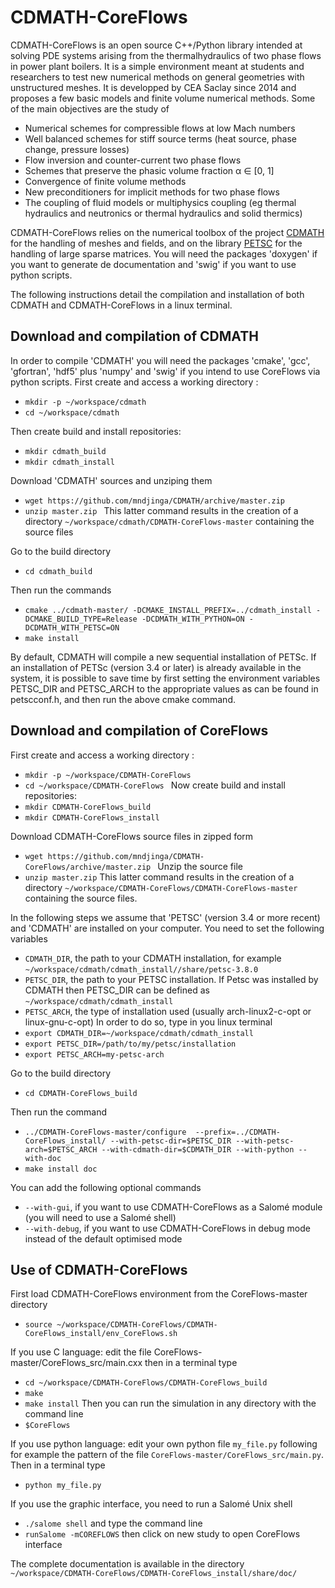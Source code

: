 CDMATH-CoreFlows
================

CDMATH-CoreFlows is an open source C++/Python library intended at solving PDE systems
arising from the thermalhydraulics of two phase flows in power plant boilers. It
is a simple environment meant at students and researchers to test new numerical
methods on general geometries with unstructured meshes. It is developped by
CEA Saclay since 2014 and proposes a few
basic models and finite volume numerical methods. Some of the main objectives
are the study of

- Numerical schemes for compressible flows at low Mach numbers
- Well balanced schemes for stiff source terms (heat source, phase change, pressure losses)
- Flow inversion and counter-current two phase flows
- Schemes that preserve the phasic volume fraction α ∈ [0, 1]
- Convergence of finite volume methods
- New preconditioners for implicit methods for two phase flows
- The coupling of fluid models or multiphysics coupling (eg thermal hydraulics and neutronics or thermal hydraulics and solid thermics)

CDMATH-CoreFlows relies on the numerical toolbox of the project [CDMATH]((http://cdmath.jimdo.com)) for the handling of meshes and fields, and on the library [PETSC](https://www.mcs.anl.gov/petsc/) for the handling of large sparse matrices.
You will need the packages 'doxygen' if you want to generate de documentation and 'swig' if you want to use python scripts.

The following instructions detail the compilation and installation of both CDMATH and CDMATH-CoreFlows in a linux terminal.

Download and compilation of CDMATH
----------------------------------

In order to compile 'CDMATH' you will need the packages 'cmake', 'gcc', 'gfortran', 'hdf5' plus 'numpy' and 'swig' if you intend to use CoreFlows via python scripts.
First create and access a working directory :
- `mkdir -p ~/workspace/cdmath `
- `cd ~/workspace/cdmath `

Then create build and install repositories:
- `mkdir cdmath_build `
- `mkdir cdmath_install `

Download 'CDMATH' sources and unziping them 
- `wget https://github.com/mndjinga/CDMATH/archive/master.zip`
- `unzip master.zip `
This latter command results in the creation of a directory `~/workspace/cdmath/CDMATH-CoreFlows-master` containing the source files

Go to the build directory
- `cd cdmath_build `

Then run the commands
- `cmake ../cdmath-master/ -DCMAKE_INSTALL_PREFIX=../cdmath_install -DCMAKE_BUILD_TYPE=Release -DCDMATH_WITH_PYTHON=ON -DCDMATH_WITH_PETSC=ON`
- `make install`

By default, CDMATH will compile a new sequential installation of PETSc. If an installation of PETSc (version 3.4 or later) is already available in the system, it is possible to save time by first setting the environment variables PETSC_DIR and PETSC_ARCH to the appropriate values as can be found in petscconf.h, and then run the above cmake command.

Download and compilation of CoreFlows
---------------------------------------------
First create and access a working directory :
- `mkdir -p ~/workspace/CDMATH-CoreFlows `
- `cd ~/workspace/CDMATH-CoreFlows `
Now create build and install repositories:
- `mkdir CDMATH-CoreFlows_build `
- `mkdir CDMATH-CoreFlows_install `

Download CDMATH-CoreFlows source files in zipped form
- `wget https://github.com/mndjinga/CDMATH-CoreFlows/archive/master.zip `
Unzip the source file
- `unzip master.zip`
This latter command results in the creation of a directory `~/workspace/CDMATH-CoreFlows/CDMATH-CoreFlows-master`  containing the source files.

In the following steps we assume that 'PETSC' (version 3.4 or more recent) and 'CDMATH' are installed on your computer.
You need to set the following variables 
- `CDMATH_DIR`, the path to your CDMATH installation, for example  `~/workspace/cdmath/cdmath_install//share/petsc-3.8.0 `
- `PETSC_DIR`, the path to your PETSC installation. If Petsc was installed by CDMATH then PETSC_DIR can be defined as `~/workspace/cdmath/cdmath_install`
- `PETSC_ARCH`, the type of installation used (usually arch-linux2-c-opt or linux-gnu-c-opt)
In order to do so, type in you linux terminal
- `export CDMATH_DIR=~/workspace/cdmath/cdmath_install`
- `export PETSC_DIR=/path/to/my/petsc/installation`
- `export PETSC_ARCH=my-petsc-arch`

Go to the build directory
- `cd CDMATH-CoreFlows_build `

Then run the command
- `../CDMATH-CoreFlows-master/configure  --prefix=../CDMATH-CoreFlows_install/ --with-petsc-dir=$PETSC_DIR --with-petsc-arch=$PETSC_ARCH --with-cdmath-dir=$CDMATH_DIR --with-python --with-doc`
- `make install doc`

You can add the following optional commands
- `--with-gui`, if you want to use CDMATH-CoreFlows as a Salomé module (you will need to use a Salomé shell)
- `--with-debug`, if you want to use CDMATH-CoreFlows in debug mode instead of the default optimised mode

Use of CDMATH-CoreFlows
-----------------------
First load CDMATH-CoreFlows environment from the CoreFlows-master directory
- `source ~/workspace/CDMATH-CoreFlows/CDMATH-CoreFlows_install/env_CoreFlows.sh `

If you use C language: edit the file CoreFlows-master/CoreFlows_src/main.cxx then in a terminal type
- `cd ~/workspace/CDMATH-CoreFlows/CDMATH-CoreFlows_build  `
- `make`
- `make install`
Then you can run the simulation in any directory with the command line
- `$CoreFlows `

If you use python language: edit your own python file `my_file.py` following for example the pattern of the file `CoreFlows-master/CoreFlows_src/main.py`. Then in a terminal type
- `python my_file.py `

If you use the graphic interface, you need to run a Salomé Unix shell 
- `./salome shell`
and type the command line
- `runSalome -mCOREFLOWS`
then click on new study to open CoreFlows interface

The complete documentation is available in the directory `~/workspace/CDMATH-CoreFlows/CDMATH-CoreFlows_install/share/doc/`
